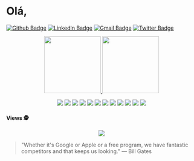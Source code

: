 # Olá,

[![Github Badge](https://img.shields.io/badge/Github--%2300EBEB?style=for-the-badge&logo=Github&link=https://github.com/MateusMaceedo)](https://github.com/MateusMaceedo)
[![LinkedIn Badge](https://img.shields.io/badge/linkedin--%2300EBEB?style=for-the-badge&logo=linkedin&logoColor=white)](https://www.linkedin.com/in/mateus-macedo-937a32163/)
[![Gmail Badge](https://img.shields.io/badge/gmail--%2300EBEB?style=for-the-badge&logo=gmail&logoColor=white)](mateusouza2014@gmail.com)
[![Twitter Badge](https://img.shields.io/badge/Twitter--%2300EBEB?style=for-the-badge&logo=Twitter&logoColor=white)](@mateus_macedoo)

<p align="center">
  <a href="https://github.com/MateusMaceedo/github-readme-stats">
    <img
      height="150"
      src="https://github-readme-stats.vercel.app/api?username=MateusMaceedo&count_private=true&show_icons=true&custom_title=Github%20Status&show=issues&theme=tokyonight"
    />
  </a>
   <a href="https://github.com/MateusMaceedo/github-readme-stats">
    <img
      height="150"
      src="https://github-readme-stats.vercel.app/api/top-langs/?username=MateusMaceedo&layout=compact&theme=tokyonight" />
  </a>  
</p>

<p align="center">
<img src="https://img.shields.io/badge/java%20-FF0000.svg?&style=for-the-badge&logo=java&logoColor=white"/>
<img src="https://img.shields.io/badge/javascript%20-%23323330.svg?&style=for-the-badge&logo=javascript&logoColor=%23F7DF1E"/>
<img src="https://img.shields.io/badge/angular%20-FF0000.svg?&style=for-the-badge&logo=angular&logoColor=white"/>
<img src="https://img.shields.io/badge/react%20-%2320232a.svg?&style=for-the-badge&logo=react&logoColor=%2361DAFB"/>
<img src="https://img.shields.io/badge/react_native%20-%2320232a.svg?&style=for-the-badge&logo=react&logoColor=%2361DAFB"/>
<img src="https://img.shields.io/badge/node.js%20-%2343853D.svg?&style=for-the-badge&logo=node.js&logoColor=white"/>
<img src="https://img.shields.io/badge/typescript%20-%23007ACC.svg?&style=for-the-badge&logo=typescript&logoColor=white"/>
<img src="https://img.shields.io/badge/kotlin%20-%23007ACC.svg?&style=for-the-badge&logo=kotlin&logoColor=white"/>
<img src="https://img.shields.io/badge/elixir%20-314690.svg?&style=for-the-badge&logo=elixir&logoColor=white"/>
<img src="https://img.shields.io/badge/ruby%20-FF0000.svg?&style=for-the-badge&logo=ruby&logoColor=white"/>
<img src="https://img.shields.io/badge/go%20-87CEFA.svg?&style=for-the-badge&logo=go&logoColor=white"/>
<img src="https://img.shields.io/badge/python%20-314690.svg?&style=for-the-badge&logo=python&logoColor=white"/>
</p>

<p align="center"> 
  
 #### Views :detective: <br>
 <p align="center"> 
   <img alingn="center" src="https://profile-counter.glitch.me/MateusMaceedo/count.svg" />
 </p>

> "Whether it's Google or Apple or a free program, we have fantastic competitors and that keeps us looking."
> ― Bill Gates



